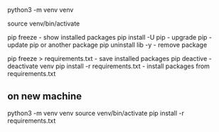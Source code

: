##
<!--  run file as script with virtual environment -->
python3 -m venv venv
<!-- activate venv -->
source venv/bin/activate
<!-- for windows: venv\Scripts\activate -->

pip freeze - show installed packages
pip install -U pip - upgrade pip - update pip or another package
pip uninstall lib -y - remove package

pip freeze > requirements.txt - save installed packages
pip deactive - deactivate venv
pip install -r requirements.txt - install packages from requirements.txt

## on new machine
python3 -m venv venv
source venv/bin/activate
pip install -r requirements.txt
